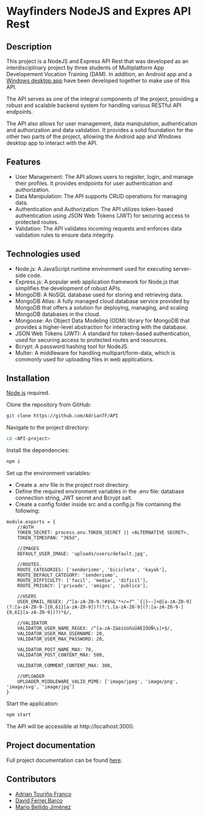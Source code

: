 # Wayfinders NodeJS and Expres API Rest

## Description
This project is a NodeJS and Express API Rest that was developed as an interdisciplinary project by three students of Multiplatform App Developement Vocation Training (DAM). In addition, an Android app and a [Windows desktop app] have been developed together to make use of this API.

The API serves as one of the integral components of the project, providing a robust and scalable backend system for handling various RESTful API endpoints.

The API also allows for user management, data manipulation, authentication and authorization and data validation. It provides a solid foundation for the other two parts of the project, allowing the Android app and Windows desktop app to interact with the API.

## Features
- User Management: The API allows users to register, login, and manage their profiles. It provides endpoints for user authentication and authorization.
- Data Manipulation: The API supports CRUD operations for managing data.
- Authentication and Authorization: The API utilizes token-based authentication using JSON Web Tokens (JWT) for securing access to protected routes.
- Validation: The API validates incoming requests and enforces data validation rules to ensure data integrity.

## Technologies used
- Node.js: A JavaScript runtime environment used for executing server-side code.
- Express.js: A popular web application framework for Node.js that simplifies the development of robust APIs.
- MongoDB: A NoSQL database used for storing and retrieving data.
- MongoDB Atlas: A fully managed cloud database service provided by MongoDB that offers a solution for deploying, managing, and scaling MongoDB databases in the cloud.
- Mongoose: An Object Data Modeling (ODM) library for MongoDB that provides a higher-level abstraction for interacting with the database.
- JSON Web Tokens (JWT): A standard for token-based authentication, used for securing access to protected routes and resources.
- Bcrypt: A password hashing tool for NodeJS.
- Multer: A middleware for handling multipart/form-data, which is commonly used for uploading files in web applications.

## Installation

[Node.js](https://nodejs.org/) required.

Clone the repository from GitHub:
```sh
git clone https://github.com/AdrianTF/API
```

Navigate to the project directory:
```sh
cd <API-project>
```
Install the dependencies:
```sh
npm i
```

Set up the environment variables:
- Create a .env file in the project root directory.
- Define the required environment variables in the .env file: database connection string, JWT secret and Bcrypt salt.
- Create a config folder inside src and a config.js file containing the following:
```node
module.exports = {
    //AUTH
    TOKEN_SECRET: process.env.TOKEN_SECRET || <ALTERNATIVE SECRET>,
    TOKEN_TIMESPAN: "365d",

    //IMAGES
    DEFAULT_USER_IMAGE: 'uploads/users/default.jpg',

    //ROUTES.
    ROUTE_CATEGORIES: ['senderismo', 'bicicleta', 'kayak'],
    ROUTE_DEFAULT_CATEGORY: 'senderismo',
    ROUTE_DIFFICULTY: ['facil', 'media', 'dificil'],
    ROUTE_PRIVACY: ['privado', 'amigos', 'publico'],

    //USERS
    USER_EMAIL_REGEX: /^[a-zA-Z0-9.!#$%&'*+/=?^_`{|}~-]+@[a-zA-Z0-9](?:[a-zA-Z0-9-]{0,61}[a-zA-Z0-9])?(?:\.[a-zA-Z0-9](?:[a-zA-Z0-9-]{0,61}[a-zA-Z0-9])?)*$/,

    //VALIDATOR
    VALIDATOR_USER_NAME_REGEX: /^[a-zA-ZáéíóúñüÜÁÉÍÓÚÑ\s]+$/,
    VALIDATOR_USER_MAX_USERNAME: 20,
    VALIDATOR_USER_MAX_PASSWORD: 20,

    VALIDATOR_POST_NAME_MAX: 70,
    VALIDATOR_POST_CONTENT_MAX: 500,

    VALIDATOR_COMMENT_CONTENT_MAX: 300,

    //UPLOADER
    UPLOADER_MIDDLEWARE_VALID_MIME: ['image/jpeg', 'image/png', 'image/svg', 'image/jpg']
}
```

Start the application:
```sh
npm start
```

The API will be accessible at http://localhost:3000.

## Project documentation
Full project documentation can be found [here].

## Contributors
- [Adrian Touriño Franco] 
- [David Ferrer Barco]
- [Mario Bellido Jiménez]

[Windows desktop app]: <https://github.com/maxrio21/INTERMODULAR>
[Adrian Touriño Franco]: <https://www.linkedin.com/in/adrian-tourinio/>
[David Ferrer Barco]: <https://github.com/DavidFerrerBarco>
[Mario Bellido Jiménez]: <https://github.com/maxrio21>
[here]: <https://mega.nz/file/s8MxTDAT#VQqv5_uO-6ZXpGeOD9UAR7WzjQIsAir5Kre3nPlIy1Q>

